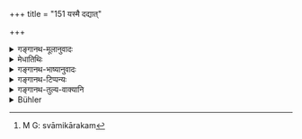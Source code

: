 +++
title = "151 यस्मै दद्यात्"

+++

<details><summary>गङ्गानथ-मूलानुवादः</summary>

Him to whom her father may give her,—or her brother with the father’s permission,—she shall attend upon as long as he lives, and shall not disregard him when he is dead.—(149).
</details>

<details><summary>मेधातिथिः</summary>

**भ्राता वानुमते पितुः** । यथैव पित्रानुज्ञातस्य भ्रातुर् दातृत्वम्, एवं पितुर् निरपेक्षस्यापि दातृत्वश्रुतौ भार्याया अनुमते सति दानं बोद्धव्यम् । सर्वत्र सहाधिकाराद् उभयोश् च दुहितरि स्वाम्यात् । असति पितरि मात्रापि देयेति नवमे दर्शितम् । मात्रापित्रोर् अपत्यं तन्निमित्तं च स्वाम्यम् इति युक्ता इतरेतरापेक्षा । **शुश्रूषेत** आराधयेत् । **संस्थितं च** मृतं च, **न लङ्घयेत्** । लङ्घनम् अतिक्रमणम् । न स्वातन्त्र्येणासीतेत्य् अर्थः । यथा जीवति भर्तरि तत्परवती एवं मृते ऽपि तदैव तत्परतन्त्रया भवितव्यम् । यत आह- "प्रदानं स्वाम्यकारकम्[^२७७]" (म्ध् ५.१५०) । यदैव पित्रा दत्ता तदैव पितुः स्वाम्यं निवर्तते। यस्मै दीयते तस्योत्पद्यते । अतश् च न विवाहकाल एव दानं प्राग् अपि विवाहाद् वरणकाले अस्ति दानं ॥ ५.१४९ ॥


[^२७७]:
     M G: svāmikārakam

_किमर्थस् तर्हि विवाहः ।_
</details>

<details><summary>गङ्गानथ-भाष्यानुवादः</summary>

‘*Or her brother with the father’s permission*’— Just as the brother is
entitled to give away the girl only with the father’s permission, so
also is the father entitled to give her away only with the consent of
her mother, though the present text speaks of the father as if he were
free to give her away without consulting anyone else. And the reason for
this lies in the fact that in all things the husband and wife have joint
title, and the daughter belongs to both the parents. In fact in
Discourse IX it is pointed oat that if the father is not alive, the girl
may be given away by the mother. The child is born of both parents, and
on this rests their right over her; hence it is only right that both
should consult each other.

‘*Attend upon*’—Serve.

‘*When he dead*, *she shall not disregard him*.’—‘Disregarding’ means
*not minding*. The meaning is that she should not behave as if she were
her own mistress; just as during her husband’s life-time she is
dependent upon him, so after his death also, she should ever remain
subservient to him. Since it has been declared that—‘the fact that she
has been given away constitutes the ground of his ownership over
her’,—as soon as the father gives away his daughter, his ownership over
her ceases, and then comes into existence the ownership of the man to
whom she is given away. This ‘giving away’ happens not only at the time
of marriage, but even at the time at which the bridegroom is chosen.

“For what purpose then is the *marriage* performed?”

\[The answer is given in the next verse.\]
</details>

<details><summary>गङ्गानथ-टिप्पन्यः</summary>

(Verse 151 of others.)

This verse is quoted in *Varṣakriyākaumudī* (p. 579);—and in
*Smṛticandrikā* (Saṃskāra, p. 223), which says that the Father and the
Brother are the chief persons to give away a girl, and it does not
preclude others from giving her away.
</details>

<details><summary>गङ्गानथ-तुल्य-वाक्यानि</summary>

*Viṣṇu* (25.13-14).—‘To remain subject............ to her husband, in
her youth...... after the death of her husband, to preserve her
chastity, or to ascend the pile after him.’

*Do*. (25.17).—‘A good wife who perseveres in a chaste life after her
lord’s death will go to heaven like life-long students, even though she
has no son.’

*Yājñavalkya* (l.83).—(See above.)

*Do*. (1.75).—‘On the death of her husband, or while he is alive, if she
never approaches another man, she attains fame in this world and
rejoices in the company of the Goddess Umā.’
</details>

<details><summary>Bühler</summary>

151	Him to whom her father may give her, or her brother with the father's permission, she shall obey as long as he lives, and when he is dead, she must not insult (his memory).
</details>
